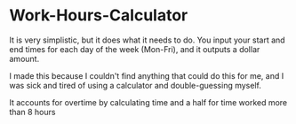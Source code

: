 # Work-Hours-Calculator
It is very simplistic, but it does what it needs to do.
You input your start and end times for each day of the week (Mon-Fri), and it outputs a dollar amount.

I made this because I couldn't find anything that could do this for me, and I was sick and tired of using a calculator and double-guessing myself.

It accounts for overtime by calculating time and a half for time worked more than 8 hours
